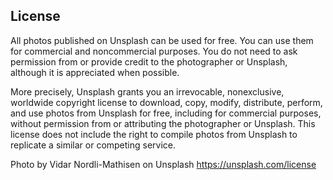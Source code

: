 ## License
All photos published on Unsplash can be used for free. You can use them for commercial and noncommercial purposes. You do not need to ask permission from or provide credit to the photographer or Unsplash, although it is appreciated when possible.

More precisely, Unsplash grants you an irrevocable, nonexclusive, worldwide copyright license to download, copy, modify, distribute, perform, and use photos from Unsplash for free, including for commercial purposes, without permission from or attributing the photographer or Unsplash. This license does not include the right to compile photos from Unsplash to replicate a similar or competing service.

Photo by Vidar Nordli-Mathisen on Unsplash
https://unsplash.com/license